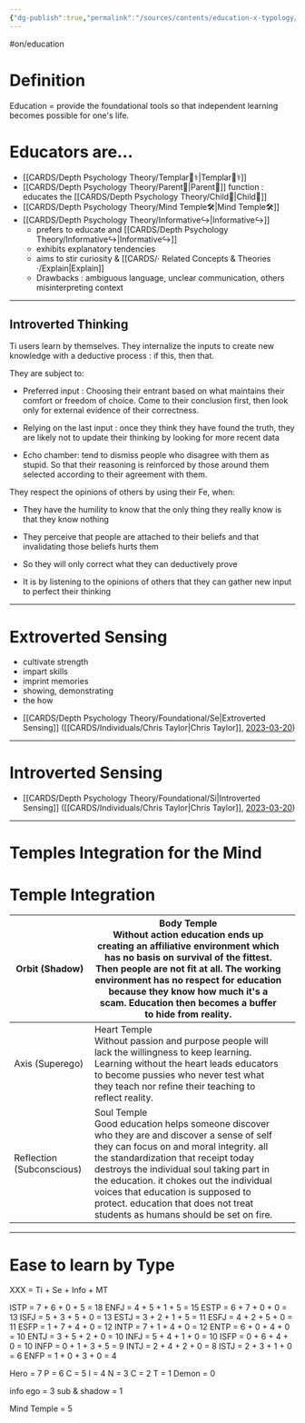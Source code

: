 ```yaml
---
{"dg-publish":true,"permalink":"/sources/contents/education-x-typology/","noteIcon":"1","created":"2023-01-02T17:32:56.736+01:00","updated":"2023-06-12T12:12:57.820+02:00"}
---
```


#on/education 

# Definition 

Education = provide the foundational tools so that independent learning becomes possible for one's life.

# Educators are… 

- [[CARDS/Depth Psychology Theory/Templar🌠⚕️\|Templar🌠⚕️]] 
- [[CARDS/Depth Psychology Theory/Parent🤨\|Parent🤨]] function : educates the [[CARDS/Depth Psychology Theory/Child👼\|Child👼]] 
- [[CARDS/Depth Psychology Theory/Mind Temple🛠️\|Mind Temple🛠️]] 
- [[CARDS/Depth Psychology Theory/Informative↪️\|Informative↪️]]
	- prefers to educate and [[CARDS/Depth Psychology Theory/Informative↪️\|Informative↪️]] 
	- exhibits explanatory tendencies 
	- aims to stir curiosity & [[CARDS/· Related Concepts & Theories ·/Explain\|Explain]] 
	- Drawbacks : ambiguous language, unclear communication, others misinterpreting context 
--- 
## Introverted Thinking

Ti users learn by themselves. They internalize the inputs to create new knowledge with a deductive process : if this, then that.

They are subject to:

-   Preferred input : Choosing their entrant based on what maintains their comfort or freedom of choice. Come to their conclusion first, then look only for external evidence of their correctness.
    
-   Relying on the last input : once they think they have found the truth, they are likely not to update their thinking by looking for more recent data
    
-   Echo chamber: tend to dismiss people who disagree with them as stupid. So that their reasoning is reinforced by those around them selected according to their agreement with them.
    

They respect the opinions of others by using their Fe, when:

-   They have the humility to know that the only thing they really know is that they know nothing
    
-   They perceive that people are attached to their beliefs and that invalidating those beliefs hurts them
    
-   So they will only correct what they can deductively prove
    
-   It is by listening to the opinions of others that they can gather new input to perfect their thinking 
    

---
# Extroverted Sensing 

- cultivate strength
- impart skills
- imprint memories 
- showing, demonstrating
- the how 


<div class="transclusion internal-embed is-loaded"><div class="markdown-embed">



- [[CARDS/Depth Psychology Theory/Foundational/Se\|Extroverted Sensing]] ([[CARDS/Individuals/Chris Taylor\|Chris Taylor]], [2023-03-20](https://www.youtube.com/watch?v=mQ_YLslzPAc&pp=ygUoUHJhY3RpY2UsIHdobyBiZW5lZml0cyBtb3JlIENocmlzIFRheWxvcg%3D%3D)) 

</div></div>


---
# Introverted Sensing 

<div class="transclusion internal-embed is-loaded"><div class="markdown-embed">



- [[CARDS/Depth Psychology Theory/Foundational/Si\|Introverted Sensing]] ([[CARDS/Individuals/Chris Taylor\|Chris Taylor]], [2023-03-20](https://www.youtube.com/watch?v=mQ_YLslzPAc&pp=ygUoUHJhY3RpY2UsIHdobyBiZW5lZml0cyBtb3JlIENocmlzIFRheWxvcg%3D%3D)) 

</div></div>


---
# Temples Integration for the Mind 

<div class="transclusion internal-embed is-loaded"><div class="markdown-embed">



# Temple Integration
| Orbit (Shadow)            | Body Temple<br/>Without action education ends up creating an affiliative environment which has no basis on survival of the fittest. Then people are not fit at all. The working environment has no respect for education because they know how much it's a scam. Education then becomes a buffer to hide from reality.                                                                                   |  |
|---------------------------|----------------------------------------------------------------------------------------------------------------------------------------------------------------------------------------------------------------------------------------------------------------------------------------------------------------------------------------------------------------------------------------------------------|--|
| Axis (Superego)           | Heart Temple<br/>Without passion and purpose people will lack the willingness to keep learning. Learning without the heart leads educators to become pussies who never test what they teach nor refine their teaching to reflect reality.                                                                                                                                                                |  |
| Reflection (Subconscious) | Soul Temple<br/>Good education helps someone discover who they are and discover a sense of self they can focus on and moral integrity. all the standardization that receipt today destroys the individual soul taking part in the education. it chokes out the individual voices that education is supposed to protect. education that does not treat students as humans should be set on fire.          |




</div></div>


---
# Ease to learn by Type 

XXX = Ti + Se + Info + MT

ISTP = 7 + 6 + 0 + 5 = 18
ENFJ = 4 + 5 + 1 + 5 = 15
ESTP = 6 + 7 + 0 + 0 = 13
ISFJ = 5 + 3 + 5 + 0 = 13
ESTJ = 3 + 2 + 1 + 5 = 11
ESFJ = 4 + 2 + 5 + 0 = 11
ESFP = 1 + 7 + 4 + 0 = 12
INTP = 7 + 1 + 4 + 0 = 12
ENTP = 6 + 0 + 4 + 0 = 10
ENTJ = 3 + 5 + 2 + 0 = 10
INFJ = 5 + 4 + 1 + 0 = 10
ISFP = 0 + 6 + 4 + 0 = 10
INFP = 0 + 1 + 3 + 5 = 9 
INTJ = 2 + 4 + 2 + 0 = 8
ISTJ = 2 + 3 + 1 + 0 = 6
ENFP = 1 + 0 + 3 + 0 = 4


Hero = 7
P = 6
C = 5
I = 4
N = 3
C = 2
T = 1
Demon = 0

info ego = 3
sub & shadow = 1

Mind Temple = 5 